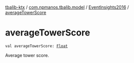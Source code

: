 [tbalib-ktx](../../index.md) / [com.npmanos.tbalib.model](../index.md) / [EventInsights2016](index.md) / [averageTowerScore](./average-tower-score.md)

# averageTowerScore

`val averageTowerScore: `[`Float`](https://kotlinlang.org/api/latest/jvm/stdlib/kotlin/-float/index.html)

Average tower score.

